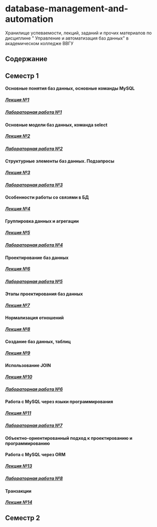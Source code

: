 # database-management-and-automation
Хранилище успеваемости, лекций, заданий и прочих материалов по дисциплине " Управление и автоматизация баз данных" в академическом колледже ВВГУ

## Содержание

## Семестр 1

#### Основные понятия баз данных, основные команды MySQL

##### [Лекция №1](sem1/lecs/lec1.pdf)
##### [Лабораторная работа №1](sem1/labs/lab1.md)

#### Основные модели баз данных, команда select

##### [Лекция №2](sem1/lecs/lec2.pdf)
##### [Лабораторная работа №2](sem1/labs/lab2.md)

#### Структурные элементы баз данных. Подзапросы

##### [Лекция №3](sem1/lecs/lec3.md)
##### [Лабораторная работа №3](sem1/labs/lab3.md)

#### Особенности работы со связями в БД

##### [Лекция №4](sem1/lecs/lec4.md)

#### Группировка данных и агрегации

##### [Лекция №5](sem1/lecs/lec5.md)
##### [Лабораторная работа №4](sem1/labs/lab4.md)

#### Проектирование баз данных

##### [Лекция №6](sem1/lecs/lec6.pdf)
##### [Лабораторная работа №5](sem1/labs/lab5.md)

#### Этапы проектирования баз данных

##### [Лекция №7](sem1/lecs/lec7.pdf)

#### Нормализация отношений

##### [Лекция №8](sem1/lecs/lec8.pdf)

#### Создание баз данных, таблиц

##### [Лекция №9](sem1/lecs/lec9.md)

#### Использование JOIN

##### [Лекция №10](sem1/lecs/lec10.pdf)
##### [Лабораторная работа №6](sem1/labs/lab6.md)

#### Работа с MySQL через языки программирования

##### [Лекция №11](sem1/lecs/lec11.md)
##### [Лабораторная работа №7](sem1/labs/lab7.md)

#### Объектно-ориентированный подход к проектированию и программированию

#### Работа с MySQL через ORM

##### [Лекция №13](sem1/lecs/lec13.md)
##### [Лабораторная работа №8](sem1/labs/lab8.md)

#### Транзакции

##### [Лекция №14](sem1/lecs/lec14.pdf)

## Семестр 2

<!-- #### Процедуры

##### [Лекция №1](sem2/lecs/lec1.md)
##### [Сделать до выполнения лабораторных работ](sem2/labs/prelab/prelab.md)
##### [Лабораторная работа №1](sem2/labs/lab1.md)

#### Триггеры

##### [Лекция №2](sem2/lecs/lec2.md)
##### [Лабораторная работа №2](sem2/labs/lab2.md)

#### SQL запросы в ЯП

##### [Лекция №3](sem2/lecs/lec3.md)
##### [Лабораторная работа №3](sem2/labs/lab3.md)

#### ORM

##### [Лекция №4](sem2/lecs/lec4.md)
##### [Лабораторная работа №4](sem2/labs/lab4.md)

#### Установка и настройка СУБД

##### [Лекция №5](sem2/lecs/lec5.md)
##### [Лабораторная работа №5](sem2/labs/lab5.md)

#### Безопасность

##### [Лекция №6](sem2/lecs/lec6.md)

#### Резервное копирование баз данных

##### [Лекция №7](sem2/lecs/lec7.md)
##### [Лабораторная работа №6](sem2/labs/lab6.md) -->

